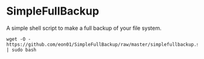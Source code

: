 # SimpleFullBackup

A simple shell script to make a full backup of your file system.

```
wget -O - https://github.com/eon01/SimpleFullBackup/raw/master/simplefullbackup.sh | sudo bash
```
